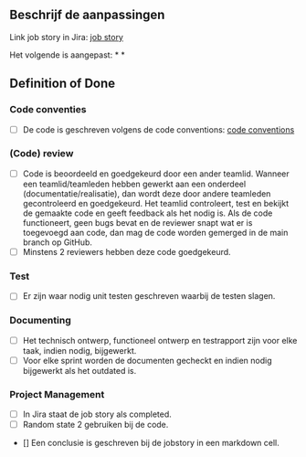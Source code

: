 ## Beschrijf de aanpassingen
Link job story in Jira: [job story](LINK)

Het volgende is aangepast:
*
*

## Definition of Done

### Code conventies
* [ ] De code is geschreven volgens de code conventions: [code conventions](LINK)

### (Code) review
* [ ] Code is beoordeeld en goedgekeurd door een ander teamlid. Wanneer een teamlid/teamleden hebben gewerkt aan een onderdeel (documentatie/realisatie), dan wordt deze door andere teamleden gecontroleerd en goedgekeurd. Het teamlid controleert, test en bekijkt de gemaakte code en geeft feedback als het nodig is. Als de code functioneert, geen bugs bevat en de reviewer snapt wat er is toegevoegd aan code, dan mag de code worden gemerged in de main branch op GitHub.
* [ ] Minstens 2 reviewers hebben deze code goedgekeurd.

### Test
* [ ] Er zijn waar nodig unit testen geschreven waarbij de testen slagen.

### Documenting
* [ ] Het technisch ontwerp, functioneel ontwerp en testrapport zijn voor elke taak, indien nodig, bijgewerkt.
* [ ] Voor elke sprint worden de documenten gecheckt en indien nodig bijgewerkt als het outdated is.

### Project Management
* [ ] In Jira staat de job story als completed.
* [ ] Random state 2 gebruiken bij de code.
* [] Een conclusie is geschreven bij de jobstory in een markdown cell.